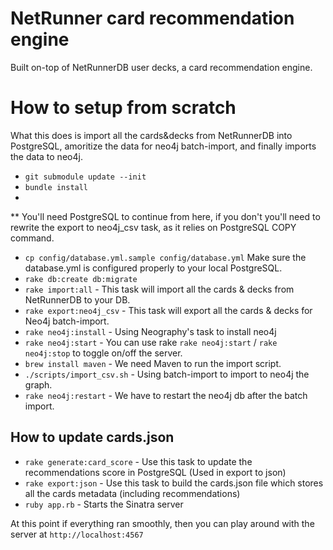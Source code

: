 # NetRunner card recommendation engine

Built on-top of NetRunnerDB user decks, a card recommendation engine.

# How to setup from scratch

What this does is import all the cards&decks from NetRunnerDB into PostgreSQL,
amoritize the data for neo4j batch-import, and finally imports the data to neo4j.

- `git submodule update --init`
- `bundle install`
- 
** You'll need PostgreSQL to continue from here, if you don't you'll need to rewrite
the export to neo4j_csv task, as it relies on PostgreSQL COPY command.

- `cp config/database.yml.sample config/database.yml` Make sure the database.yml is configured
properly to your local PostgreSQL.
- `rake db:create db:migrate`
- `rake import:all` - This task will import all the cards & decks from NetRunnerDB to your DB.
- `rake export:neo4j_csv` - This task will export all the cards & decks for Neo4j batch-import.
- `rake neo4j:install` - Using Neography's task to install neo4j
- `rake neo4j:start` - You can use rake `rake neo4j:start` / `rake neo4j:stop` to toggle on/off the server.
- `brew install maven` - We need Maven to run the import script.
- `./scripts/import_csv.sh` - Using batch-import to import to neo4j the graph.
- `rake neo4j:restart` - We have to restart the neo4j db after the batch import.

## How to update cards.json
- `rake generate:card_score` - Use this task to update the recommendations score in PostgreSQL (Used in export to json)
- `rake export:json` - Use this task to build the cards.json file which stores all the cards metadata (including recommendations)
- `ruby app.rb` - Starts the Sinatra server

At this point if everything ran smoothly, then you can play around with the server
at `http://localhost:4567`
